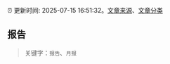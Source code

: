 :alarm_clock: 更新时间: 2025-07-15 16:51:32。[文章来源](/README.md)、[文章分类](/TAGS.md)

## 报告


> 关键字：`报告`、`月报`



